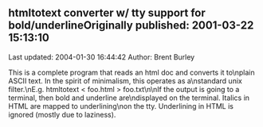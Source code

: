 ## htmltotext converter w/ tty support for bold/underlineOriginally published: 2001-03-22 15:13:10 
Last updated: 2004-01-30 16:44:42 
Author: Brent Burley 
 
This is a complete program that reads an html doc and converts it to\nplain ASCII text.  In the spirit of minimalism, this operates as a\nstandard unix filter.\nE.g. htmltotext < foo.html > foo.txt\n\nIf the output is going to a terminal, then bold and underline are\ndisplayed on the terminal.  Italics in HTML are mapped to underlining\non the tty.  Underlining in HTML is ignored (mostly due to laziness).